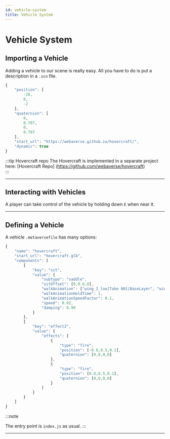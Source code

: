 ```yaml
---
id: vehicle-system
title: Vehicle System
---
```

# Vehicle System

## Importing a Vehicle

Adding a vehicle to our scene is really easy. All you have to do is put a description in a `.scn` file.

```js
{
    "position": [
        -26,
        0,
        -2
    ],
    "quaternion": [
        0,
        0.707,
        0,
        0.707
    ],
    "start_url": "https://webaverse.github.io/hovercraft/",
    "dynamic": true
}
```
:::tip Hovercraft repo
The Hovercraft is implemented in a separate project here: [Hovercraft Repo] (https://github.com/webaverse/hovercraft)  
:::

---

## Interacting with Vehicles

A player can take control of the vehicle by holding down `E` when near it.

---

## Defining a Vehicle

A vehicle `.metaversefile` has many options:

```js
{   
    "name": "hovercraft",
    "start_url": "hovercraft.glb",
    "components": [
        {
            "key": "sit",
            "value": {
                "subtype": "saddle",
                "sitOffset": [0,0.6,0],
                "walkAnimation": ["wing_2_low|Take 001|BaseLayer", "wing_2_low001|Take 001|BaseLayer", "object001|Take 001|BaseLayer"],
                "walkAnimationHoldTime": 1,
                "walkAnimationSpeedFactor": 0.1,
                "speed": 0.02,
                "damping": 0.99
            }
        },
        {
            "key": "effect2",
            "value": {
                "effects": [
                    {
                        "type": "fire",
                        "position": [-0.8,0.5,0.1],
                        "quaternion": [0,0,0,0]
                    },
                    {
                        "type": "fire",
                        "position": [0.8,0.5,0.1],
                        "quaternion": [0,0,0,0]
                    }
                ]
            }
        }
    ]
}
```

:::note

The entry point is `index.js` as usual.
:::

---
